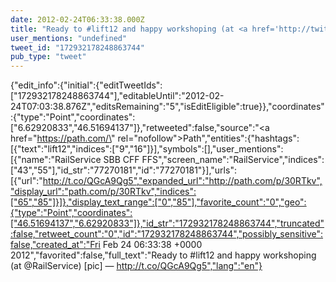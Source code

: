 ```yaml
---
date: 2012-02-24T06:33:38.000Z
title: "Ready to #lift12 and happy workshoping (at <a href='http://twitter.com/RailService'>@RailService</a>) [pic] — http://t.co/QGcA9Qg5″"
user_mentions: "undefined"
tweet_id: "172932178248863744"
pub_type: "tweet"
---
```

{"edit_info":{"initial":{"editTweetIds":["172932178248863744"],"editableUntil":"2012-02-24T07:03:38.876Z","editsRemaining":"5","isEditEligible":true}},"coordinates":{"type":"Point","coordinates":["6.62920833","46.51694137"]},"retweeted":false,"source":"<a href=\"https://path.com/\" rel=\"nofollow\">Path</a>","entities":{"hashtags":[{"text":"lift12","indices":["9","16"]}],"symbols":[],"user_mentions":[{"name":"RailService SBB CFF FFS","screen_name":"RailService","indices":["43","55"],"id_str":"77270181","id":"77270181"}],"urls":[{"url":"http://t.co/QGcA9Qg5","expanded_url":"http://path.com/p/30RTkv","display_url":"path.com/p/30RTkv","indices":["65","85"]}]},"display_text_range":["0","85"],"favorite_count":"0","geo":{"type":"Point","coordinates":["46.51694137","6.62920833"]},"id_str":"172932178248863744","truncated":false,"retweet_count":"0","id":"172932178248863744","possibly_sensitive":false,"created_at":"Fri Feb 24 06:33:38 +0000 2012","favorited":false,"full_text":"Ready to #lift12 and happy workshoping (at @RailService) [pic] — http://t.co/QGcA9Qg5","lang":"en"}
